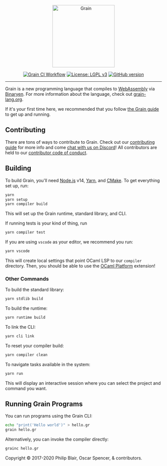 <p align="center">
    <a href="https://grain-lang.org/">
        <img src="https://raw.githubusercontent.com/grain-lang/grain/master/grain_shorthand_color.png" alt="Grain" height="200" />
    </a>
</p>

<p align="center">
    <a target="_blank" rel="noopener noreferrer" href="https://github.com/grain-lang/grain/workflows/Grain%20CI%20Workflow/badge.svg"><img src="https://github.com/grain-lang/grain/workflows/Grain%20CI%20Workflow/badge.svg" alt="Grain CI Workflow" style="max-width:100%;"></a>
    <a href="https://www.gnu.org/licenses/lgpl-3.0" rel="nofollow"><img src="https://camo.githubusercontent.com/4e8beb53bf7fc54e0addd2106a833503fc81a083/68747470733a2f2f696d672e736869656c64732e696f2f62616467652f4c6963656e73652d4c47504c25323076332d626c75652e737667" alt="License: LGPL v3" data-canonical-src="https://img.shields.io/badge/License-LGPL%20v3-blue.svg" style="max-width:100%;"></a>
    <a href="https://badge.fury.io/gh/grain-lang%2Fgrain" rel="nofollow"><img src="https://camo.githubusercontent.com/909d4481f00303c64c5b47ae8d62b791726960d3/68747470733a2f2f62616467652e667572792e696f2f67682f677261696e2d6c616e67253246677261696e2e737667" alt="GitHub version" data-canonical-src="https://badge.fury.io/gh/grain-lang%2Fgrain.svg" style="max-width:100%;"></a>
</p>

---

Grain is a new programming language that compiles to [WebAssembly](http://webassembly.org/) via [Binaryen](https://github.com/WebAssembly/binaryen). For more information about the language, check out [grain-lang.org](https://grain-lang.org/).

If it's your first time here, we recommended that you follow [the Grain guide](https://grain-lang.org/docs) to get up and running.

## Contributing

There are tons of ways to contribute to Grain. Check out our [contributing guide](https://github.com/grain-lang/grain/blob/master/CONTRIBUTING.md) for more info and come [chat with us on Discord](https://discord.gg/7U3newJ)! All contributors are held to our [contributor code of conduct](https://github.com/grain-lang/grain/blob/master/CODE_OF_CONDUCT.md).

## Building

To build Grain, you'll need [Node.js](https://nodejs.org/en/download/current/) v14, [Yarn](https://yarnpkg.com/getting-started/install), and [CMake](https://cgold.readthedocs.io/en/latest/first-step/installation.html). To get everything set up, run:

```bash
yarn
yarn setup
yarn compiler build
```

This will set up the Grain runtime, standard library, and CLI.

If running tests is your kind of thing, run

```bash
yarn compiler test
```

If you are using `vscode` as your editor, we recommend you run:

```bash
yarn vscode
```

This will create local settings that point OCaml LSP to our `compiler` directory. Then, you should be able to use the [OCaml Platform](https://github.com/ocamllabs/vscode-ocaml-platform) extension!

### Other Commands

To build the standard library:

```bash
yarn stdlib build
```

To build the runtime:

```bash
yarn runtime build
```

To link the CLI:

```bash
yarn cli link
```

To reset your compiler build:

```bash
yarn compiler clean
```

To navigate tasks available in the system:

```bash
yarn run
```

This will display an interactive session where you can select the project and command you want.

## Running Grain Programs

You can run programs using the Grain CLI:

```bash
echo "print('Hello world')" > hello.gr
grain hello.gr
```

Alternatively, you can invoke the compiler directly:

```bash
grainc hello.gr
```

Copyright ©️ 2017-2020 Philip Blair, Oscar Spencer, & contributors.
